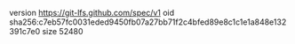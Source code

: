 version https://git-lfs.github.com/spec/v1
oid sha256:c7eb57fc0031eded9450fb07a27bb71f2c4bfed89e8c1c1e1a848e132391c7e0
size 52480
